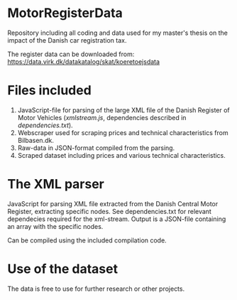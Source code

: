 # MotorRegisterData
Repository including all coding and data used for my master's thesis on the impact of the Danish car registration tax. 

The register data can be downloaded from:
https://data.virk.dk/datakatalog/skat/koeretoejsdata

# Files included
1. JavaScript-file for parsing of the large XML file of the Danish Register of Motor Vehicles (_xmlstream.js_, dependencies described in _dependencies.txt_).
2. Webscraper used for scraping prices and technical characteristics from Bilbasen.dk.
3. Raw-data in JSON-format compiled from the parsing.
4. Scraped dataset including prices and various technical characteristics.

# The XML parser
JavaScript for parsing XML file extracted from the Danish Central Motor Register, extracting specific nodes.
See dependencies.txt for relevant dependecies required for the xml-stream.
Output is a JSON-file containing an array with the specific nodes.

Can be compiled using the included compilation code. 

# Use of the dataset
The data is free to use for further research or other projects. 
